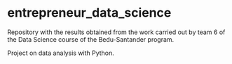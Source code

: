 # entrepreneur_data_science

Repository with the results obtained from the work carried out by team 6 of the Data Science course of the Bedu-Santander program.

Project on data analysis with Python.
